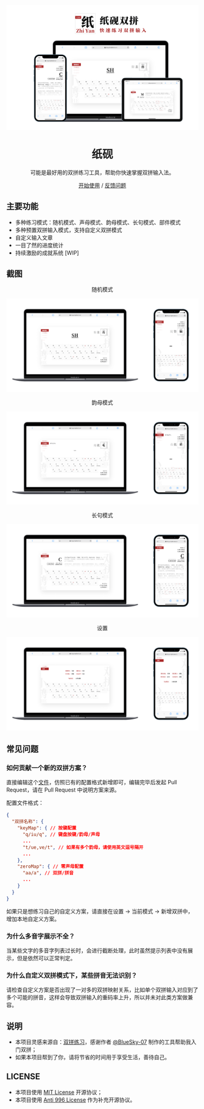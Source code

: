 <div align="center">
<img src="./screenshots/cover.png" alt="预览"/>

<h1 align="center">纸砚</h1>

可能是最好用的双拼练习工具，帮助你快速掌握双拼输入法。

[开始使用](https://shuangpin.simplenaive.cn) / [反馈问题](https://github.com/yidadaa/shuangpin/issues)

</div>

## 主要功能

- 多种练习模式：随机模式、声母模式、韵母模式、长句模式、部件模式
- 多种预置双拼输入模式，支持自定义双拼模式
- 自定义输入文章
- 一目了然的进度统计
- 持续激励的成就系统 [WIP]

## 截图

<div align="center">随机模式</div>

![随机模式](./screenshots/random.png)

<div align="center">韵母模式</div>

![韵母模式](./screenshots/lead-mode.png)

<div align="center">长句模式</div>

![长句模式](./screenshots/p-mode.png)

<div align="center">设置</div>

![设置](./screenshots/setting.png)

## 常见问题

### 如何贡献一个新的双拼方案？

直接编辑这个[文件](./src/utils/spconfig.json)，仿照已有的配置格式新增即可，编辑完毕后发起 Pull Request，请在 Pull Request 中说明方案来源。

配置文件格式：

```json
{
  "双拼名称": {
    "keyMap": { // 按键配置
      "q/iu/q", // 键盘按键/韵母/声母
      ...
      "t/ue,ve/t", // 如果有多个韵母，请使用英文逗号隔开
      ...
    },
    "zeroMap": { // 零声母配置
      "aa/a", // 双拼/拼音
      ...
    }
  }
}
```

如果只是想练习自己的自定义方案，请直接在设置 -> 当前模式 -> 新增双拼中，增加本地自定义方案。

### 为什么多音字展示不全？

当某些文字的多音字列表过长时，会进行截断处理，此时虽然提示列表中没有展示，但是依然可以正常判定。

### 为什么自定义双拼模式下，某些拼音无法识别？

请检查自定义方案是否出现了一对多的双拼映射关系，比如单个双拼输入对应到了多个可能的拼音，这样会导致双拼输入的重码率上升，所以并未对此类方案做兼容。

## 说明

- 本项目灵感来源自：[双拼练习](https://github.com/BlueSky-07/Shuang)，感谢作者 [@BlueSky-07](https://github.com/BlueSky-07) 制作的工具帮助我入门双拼；
- 如果本项目帮到了你，请将节省的时间用于享受生活，善待自己。

## LICENSE

- 本项目使用 [MIT License](https://en.wikipedia.org/wiki/MIT_License) 开源协议；
- 本项目使用 [Anti 996 License](https://github.com/kattgu7/Anti-996-License/blob/master/LICENSE_CN_EN) 作为补充开源协议。
